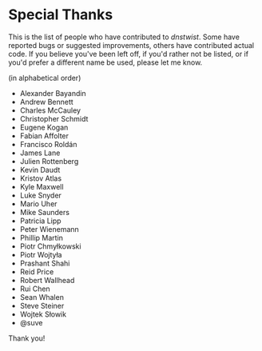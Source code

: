 Special Thanks
==============

This is the list of people who have contributed to *dnstwist*. Some have
reported bugs or suggested improvements, others have contributed actual code.
If you believe you've been left off, if you'd rather not be listed, or if
you'd prefer a different name be used, please let me know.

(in alphabetical order)

- Alexander Bayandin
- Andrew Bennett
- Charles McCauley
- Christopher Schmidt
- Eugene Kogan
- Fabian Affolter
- Francisco Roldán
- James Lane
- Julien Rottenberg
- Kevin Daudt
- Kristov Atlas
- Kyle Maxwell
- Luke Snyder
- Mario Uher
- Mike Saunders
- Patricia Lipp
- Peter Wienemann
- Phillip Martin
- Piotr Chmyłkowski
- Piotr Wojtyła
- Prashant Shahi
- Reid Price
- Robert Wallhead
- Rui Chen
- Sean Whalen
- Steve Steiner
- Wojtek Słowik
- @suve

Thank you!
